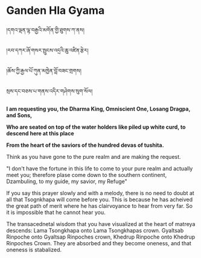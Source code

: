 # Ganden Hla Gyama

།དགའ་ལྡན་ལྷ་བརྒྱའི་མགོན་གྱི་ཐུགས་ཀ་ནས།

 །རབ་དཀར་ཞོ་གསར་སྤུངས་འདྲའི་ཆུ་འཛིན་རྩེར།

 །ཆོས་ཀྱི་རྒྱལ་པོ་ཀུན་མཁྱེན་བློ་བཟང་གྲགས།

 སྲས་དང་བཅས་པ་གནས་འདིར་གཤེགས་སུག་སོལ།



**I am requesting you, the Dharma King, Omniscient One, Losang Dragpa, and Sons,**

**Who are seated on top of the water holders like piled up white curd, to descend here at this place**

**From the heart of the saviors of the hundred devas of tushita.**



Think as you have gone to the pure realm and are making the request.

"I don't have the fortune in this life to come to your pure realm and actually meet you; therefore plase come down to the southern continent, Dzambuling, to my guide, my savior, my Refuge"

If you say this prayer slowly and with a melody,  there is no need to doubt at all that Tsognkhapa will come before you. This is because he has acheived the great path of merit where he has clairvoyance to hear from very far. So it is impossible that he cannot hear you.

The transacednetal wisdom that you have visualized at the heart of matreya descends: Lama Tsongkhapa onto Lama Tsongkhapas crown. Gyaltsab Rinpoche onto Gyaltsap Rinpoches crown, Khedrup Rinpoche onto Khedrup Rinpoches Crown. They are absorbed and they become oneness, and that oneness is stabalized.
